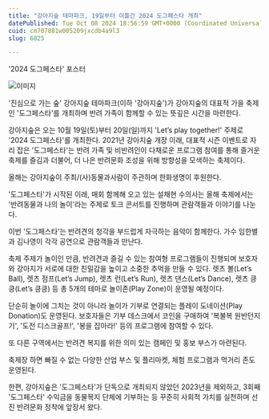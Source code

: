 ```yaml
---
title: "강아지숲 테마파크, 19일부터 이틀간 2024 도그페스타 개최"
datePublished: Tue Oct 08 2024 18:56:59 GMT+0000 (Coordinated Universal Time)
cuid: cm707881w005209jxcdb4a9l3
slug: 6825

---
```



'2024 도그페스타' 포스터

![이미지](https://cdn.hashnode.com/res/hashnode/image/upload/v1739261225641/4d351191-ef1c-4bf1-ba97-6808a65d8aec.jpeg)

'진심으로 가는 숲' 강아지숲 테마파크(이하 '강아지숲')가 강아지숲의 대표적 가을 축제인 '도그페스타'를 개최하며 반려 가족이 함께할 수 있는 뜻깊은 시간을 마련한다.

강아지숲은 오는 10월 19일(토)부터 20일(일)까지 'Let’s play together!' 주제로 '2024 도그페스타'를 개최한다. 2021년 강아지숲 개장 이래, 대표적 시즌 이벤트로 자리 잡은 '도그페스타'는 반려 가족 및 비반려인이 다채로운 프로그램 참여를 통해 즐거운 축제를 즐김과 더불어, 더 나은 반려문화 조성을 위해 방향성을 모색하는 축제이다.

올해는 강아지숲이 주최/(사)동물과사람이 주관하며 한화생명이 후원한다.

'도그페스타'가 시작된 이래, 매회 함께해 오고 있는 설채현 수의사는 올해 축제에서는 '반려동물과 나의 놀이'라는 주제로 토크 콘서트를 진행하며 관람객들과 이야기를 나눈다.

이번 '도그페스타'는 반려견의 청각을 부드럽게 자극하는 음악이 함께한다. 가수 임한별과 김나영이 각각 공연으로 관람객들과 만난다.

축제 주제가 놀이인 만큼, 반려견과 즐길 수 있는 참여형 프로그램들이 진행되며 보호자와 강아지가 서로에 대한 친밀감을 높이고 소중한 추억을 만들 수 있다. 렛츠 볼(Let’s Ball), 렛츠 점프(Let’s Jump), 렛츠 런(Let’s Run), 렛츠 댄스(Let’s Dance), 렛츠 킁킁(Let’s 킁킁) 등 총 5개의 테마로 놀이존(Play Zone)이 운영될 예정이다.

단순히 놀이에 그치는 것이 아니라 놀이가 기부로 연결되는 플레이 도네이션(Play Donation)도 운영된다. 보호자들은 기부 데스크에서 코인을 구매하여 '복불복 원반던지기', '도전 디스크골프!', '봉을 잡아라!' 등의 프로그램에 참여할 수 있다.

또 다른 구역에서는 반려견 복지를 위한 의미 있는 캠페인 및 홍보 부스가 마련된다.

축제장 하면 빠질 수 없는 다양한 산업 부스 및 플리마켓, 체험 프로그램과 먹거리 존도 운영된다.

한편, 강아지숲은 '도그페스타'가 단독으로 개최되지 않았던 2023년을 제외하고, 3회째 '도그페스타' 수익금을 동물복지 단체에 기부하는 등 꾸준히 사회적 가치를 실천하며 선진 반려문화 정착에 앞장서 왔다.